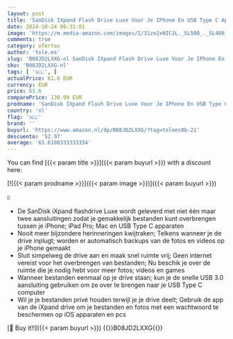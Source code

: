 ```yaml
---
layout: post
title: 'SanDisk IXpand Flash Drive Luxe Voor Je IPhone En USB Type C Apparaten 256 GB  2 In 1 Lightning En USB Type C Aansluitingen Voor Uw IPhone En Ipad '
date: 2024-10-24 06:31:01
image: 'https://m.media-amazon.com/images/I/31ze2xNIC1L._SL500_._SL400_.jpg'
comments: true
category: ofertas
author: 'tole.es'
slug: 'B08JD2LXXG-nl SanDisk IXpand Flash Drive Luxe Voor Je IPhone En USB Type...'
sku: 'B08JD2LXXG-nl'
tags: [ '🇳🇱', ]
actualPrice: 61.6 EUR
currency: EUR
price: 61.6
comparePrice: 130.99 EUR
prodname: 'SanDisk IXpand Flash Drive Luxe Voor Je IPhone En USB Type C Apparaten 256 GB  2 In 1 Lightning En USB Type C Aansluitingen Voor Uw IPhone En Ipad '
country: 'nl'
flag: '🇳🇱'
brand: ''
buyurl: 'https://www.amazon.nl/dp/B08JD2LXXG/?tag=tolees0b-21'
descuento: '52.97'
average: '61.6108333333334'
---
```


You can find [{{< param title >}}]({{< param buyurl >}}) with a discount here:

[![{{< param prodname >}}]({{< param image >}})]({{< param buyurl >}})

ℹ️:

- De SanDisk iXpand flashdrive Luxe wordt geleverd met niet één maar twee aansluitingen zodat je gemakkelijk bestanden kunt overbrengen tussen je iPhone; iPad Pro; Mac en USB Type C apparaten
- Nooit meer bijzondere herinneringen kwijtraken; Telkens wanneer je de drive inplugt; worden er automatisch backups van de fotos en videos op je iPhone gemaakt
- Sluit simpelweg de drive aan en maak snel ruimte vrij; Geen internet vereist voor het overbrengen van bestanden; Nu beschik je over de ruimte die je nodig hebt voor meer fotos; videos en games
- Wanneer bestanden eenmaal op je drive staan; kun je de snelle USB 3.0 aansluiting gebruiken om ze over te brengen naar je USB Type C computer
- Wil je je bestanden privé houden terwijl je je drive deelt; Gebruik de app van de iXpand drive om je bestanden en fotos met een wachtwoord te beschermen op iOS apparaten en pcs

[🛒 Buy it!!]({{< param buyurl >}})
{{<world>}}B08JD2LXXG{{</world>}}
